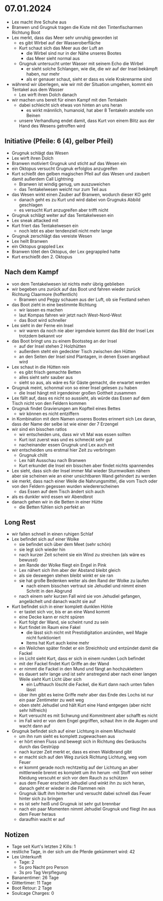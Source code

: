 # 07.01.2024
- Lex macht ihre Schuhe aus
- Branwen und Grugnuk tragen die Kiste mit den Tintenfischarmen Richtung Boot
- Lex merkt, dass das Meer sehr unruhig geworden ist
	- es gibt Wirbel auf der Wasseroberfläche
	- Kurt schaut sich das Meer aus der Luft an
		- die Wirbel sind nur in der Nähe unseres Bootes
		- das Meer sieht normal aus
	- Grugnuk untersucht unter Wasser mit seinem Echo die Wirbel
		- er sieht solche Schlangen, wie die, die wir auf der Insel bekämpft haben, nur mehr
		- als er genauer schaut, sieht er dass es viele Krakrenarme sind
- während wir überlegen, wie wir mit der Situation umgehen, kommt ein Tentakel aus dem Wasser
	- Lex wirft ihren Dolch danach
- wir machen uns bereit für einen Kampf mit den Tentakeln
	- dabei schleicht sich etwas von hinten an uns heran
		- es wirkt männlich, humanoid, hat aber 8 Tentakeln anstelle von Beinen
	- unsere Verhandlung endet damit, dass Kurt von einem Blitz aus der Hand des Wesens getroffen wird

## Initiative (Pfeile: 6 (4), gelber Pfeil)
- Grugnuk schlägt das Wesen
- Lex wirft ihren Dolch
- Branwen motiviert Grugnuk und sticht auf das Wesen ein
- ein Oktopus versucht Grugnuk erfolglos anzugreifen
- Kurt schießt den gelben magischen Pfeil auf das Wesen und zaubert damit außerdem Call Lightning
	- Branwen ist windig genug, um auszuweichen
	- das Tentakelwesen weicht nur zum Teil aus
- das Wesen wirkt einen Zauber auf Branwen, wodurch dieser KO geht
	- danach geht es zu Kurt und wird dabei von Grugnuks Abbild geschlagen
	- es versucht Kurt anzugreifen aber trifft nicht
- Grugnuk schlägt weiter auf das Tentakelwesen ein
- Lex sneak attacked mit
- Kurt friert das Tentakelwesen ein
	- noch lebt es aber tendenziell nicht mehr lange
- Grugnuk zerschlägt das vereiste Wesen
- Lex heilt Branwen
- ein Oktopus grappled Lex
- Branwen tötet den Oktopus, der Lex gegrappled hatte
- Kurt erschießt den 2. Oktopus

## Nach dem Kampf
- von dem Tentakelwesen ist nichts mehr übrig geblieben
- wir begeben uns zurück auf das Boot und fahren wieder zurück Richtung Claarmore (hoffentlich)
	- Branwen und Peggy schauen aus der Luft, ob sie Festland sehen
- das Boot zieht in eine bestimmte Richtung
	- wir lassen es machen
	- laut Kompas fahren wir jetzt nach West-Nord-West
	- das Boot wird schneller
- Lex sieht in der Ferne ein Insel
	- wir waren da noch nie aber irgendwie kommt das Bild der Insel Lex trotzdem bekannt vor
- das Boot bringt uns zu einem Bootssteg an der Insel
	- auf der Insel stehen 2 Holzhütten
	- außerdem steht ein gedeckter Tisch zwischen den Hütten
	- an den Seiten der Insel sind Plantagen, in denen Essen angebaut wird
- Lex schaut in die Hütten rein
	- es gibt frisch gemachte Betten
	- alles sieht sehr sauber aus
	- sieht so aus, als wäre es für Gäste gemacht, die erwartet werden
- Grugnuk meint, schonmal von so einer Insel gelesen zu haben
	- die Insel hängt mit irgendeiner großen Gottheit zusammen
- Lex fällt auf, dass es nicht so aussieht, als würde das Essen auf dem Tisch nicht von den Feldern kommen
- Grugnuk findet Gravierungen am Kopfteil eines Bettes
	- wir können es nicht entziffern
- in Kombination mit dem Namen unseres Bootes erinnert sich Lex daran, dass der Name der selbe ist wie einer der 7 Erzengel
- wir sind ein bisschen ratlos
	- wir entscheiden uns, dass wir vlt Mal was essen sollten
	- Kurt isst zuerst was und es schmeckt sehr gut
	- nacheinander essen Grugnuk und Lex auch mit
- wir entscheiden uns erstmal hier Zeit zu verbringen
	- Grugnuk chillt
	- Lex hält Ausschau nach Branwen
	- Kurt erkundet die Insel ein bisschen aber findet nichts spannendes
- Lex sieht, dass sich der Insel immer Mal wieder Sturmwolken nähern aber sie scheinen wie an einer unsichtbaren Wand gehindert zu werden
- sie merkt, dass nach einer Weile die Nahrungsmittel, die vom Tisch oder von den Feldern gegessen wurden wiedererscheinen
	- das Essen auf dem Tisch ändert sich auch
- als es dunkler wird essen wir Abendbrot
- danach gehen wir in die Betten in einer Hütte
	- die Betten fühlen sich perfekt an

## Long Rest
- wir fallen schnell in einen ruhigen Schlaf
- Lex befindet sich auf einer Wolke
	- sie befindet sich über dem Meet (sehr schön)
	- sie legt sich wieder hin
	- nach kurzer Zeit scheint sie ein Wind zu streichen (als wäre es bewusst)
	- am Rande der Wolke fliegt ein Engel in Pink
	- Lex nähert sich ihm aber der Abstand bleibt gleich
	- als sie deswegen stehen bleibt winkt er sie ran
	- sie hat große Bedenken weiter als den Rand der Wolke zu laufen
		- nach einem bisschen vertraut sie Jehudiel und nimmt einen Schritt in den Abgrund
	- nach einem sehr kurzen Fall wird sie von Jehudiel gefangen, angelächelt und danach wacht sie auf
- Kurt befindet sich in einer komplett dunklen Höhle
	- er tastet sich vor, bis er an eine Wand kommt
	- eine Decke kann er nicht spüren
	- Kurt folgt der Wand, sie scheint rund zu sein
	- Kurt findet im Raum eine Fakel
		- die lässt sich nicht mit Prestidigitation anzünden, weil Magie nicht funktioniert
		- Items hat Kurt auch keine mehr
	- ein Weilchen später findet er ein Streichholz und entzündet damit die Fackel
	- im Licht sieht Kurt, dass er sich in einem runden Loch befindet
	- mit der Fackel findet Kurt Griffe an der Wand
	- er nimmt die Fackel in den Mund und fängt an hochzuklettern
	- es dauert sehr lange und ist sehr anstregend aber nach einer langen Weile sieht Kurt Licht über sich
		- ein Lufthauch löscht die Fackel, die Kurt dann nach unten fallen lässt
	- über ihm gibt es keine Griffe mehr aber das Ende des Lochs ist nur ein paar Zentimeter zu weit weg
	- oben steht Jehudiel und hält Kurt eine Hand entgegen (aber nicht sehr hilfreich)
	- Kurt versucht es mit Schwung und Kommitment aber schafft es nicht
	- im Fall wird er von dem Engel gegriffen, schaut ihm in die Augen und wacht dann auf
- Grugnuk befindet sich auf einer Lichtung in einem Mischwald
	- um ihn rum sieht es komplett zugewachsen aus
	- er hört einen Fluss und bewegt sich in Richtung des Geräuschs durch das Gestrüpp
	- nach kurzer Zeit merkt er, dass es einen Waldbrand gibt
	- er macht sich auf den Weg zurück Richtung Lichtung, weg vom Feuer
	- er kommt gerade noch rechtzeitig auf der Lichtung an aber mittlerweile brennt es komplett um ihn herum
	-mit Stoff von seiner Kleidung verscuht er sich vor dem Rauch zu schützen
	- aus dem Feuer erscheint Jehudiel und winkt ihn zu sich heran, danach geht er wieder in die Flammen rein
	- Grugnuk läuft ihm hinterher und versucht dabei schnell das Feuer hinter sich zu bringen
	- es ist sehr heiß und Grugnuk ist sehr gut brennbar
	- nach ein paar Momenten nimmt Jehudiel Grugnuk und fliegt ihn aus dem Feuer heraus
	- daraufhin wacht er auf

## Notizen
- Tage seit Kurt's letzten 2 Kills: 1
- restliche Tage, in der sich um die Pferde gekümmert wird: 42
- Lex Unterkunft
	- Tage: 2
	- 5s pro Nacht pro Person
	- 3s pro Tag Verpflegung
- Bananentimer: 26 Tage
- Glittertimer: 11 Tage
- Boot Retour: 2 Tage
- Soulcage Charges: 0